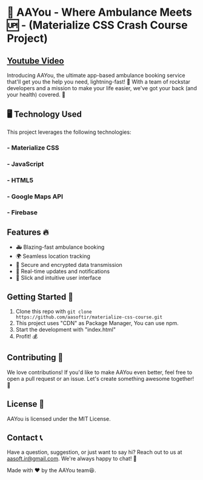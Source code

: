 # 🚀 AAYou - Where Ambulance Meets 🆙 - (Materialize CSS Crash Course Project)

## <a href="https://www.youtube.com/watch?v=2ByCZky5JyA&pp=wgIGCgQQAhgB">Youtube Video</a>

Introducing AAYou, the ultimate app-based ambulance booking service that'll get you the help you need, lightning-fast! 💫 With a team of rockstar developers and a mission to make your life easier, we've got your back (and your health) covered. 💪

## 🖥️ Technology Used

This project leverages the following technologies:

### - **Materialize CSS**
### - **JavaScript**
### - **HTML5**
### - **Google Maps API**
### - **Firebase**

## Features 🔥

- 🚑 Blazing-fast ambulance booking
- 🌍 Seamless location tracking
- 🔐 Secure and encrypted data transmission
- 💬 Real-time updates and notifications
- 🎨 Slick and intuitive user interface

## Getting Started 🚀

1. Clone this repo with `git clone https://github.com/aasoftir/materialize-css-course.git`
2. This project uses "CDN" as Package Manager, You can use npm.
3. Start the development with "index.html"
4. Profit! 💰

## Contributing 🤝

We love contributions! If you'd like to make AAYou even better, feel free to open a pull request or an issue. Let's create something awesome together! 🌟

## License 📄

AAYou is licensed under the MIT License.

## Contact 📞

Have a question, suggestion, or just want to say hi? Reach out to us at aasoft.ir@gmail.com. We're always happy to chat! 💬

Made with ♥ by the AAYou team😆.
